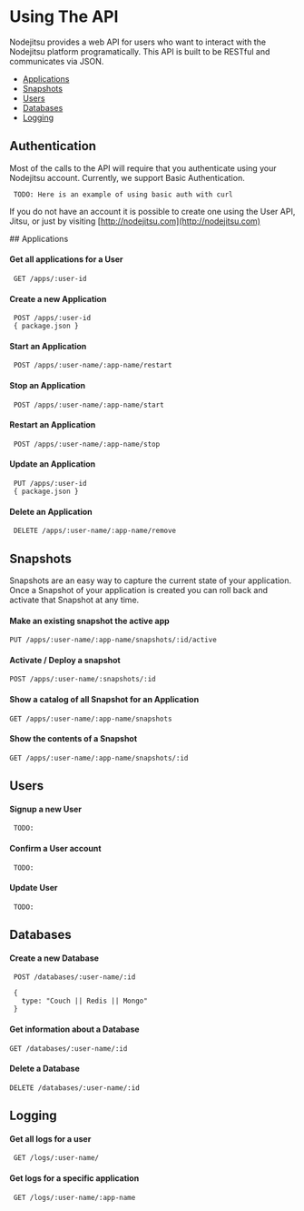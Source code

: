 # Using The API

Nodejitsu provides a web API for users who want to interact with the Nodejitsu platform programatically. This API is built to be RESTful and communicates via JSON.

- [Applications](#Applications)
- [Snapshots](#Snapshots)
- [Users](#User)
- [Databases](#Database)
- [Logging](#Logging)

## Authentication 

Most of the calls to the API will require that you authenticate using your Nodejitsu account. Currently, we support Basic Authentication. 

     TODO: Here is an example of using basic auth with curl

If you do not have an account it is possible to create one using the User API, Jitsu, or just by visiting [http://nodejitsu.com](http://nodejitsu.com)

<a name="Applications"/>
## Applications

#### Get all applications for a User
    
     GET /apps/:user-id

#### Create a new Application

     POST /apps/:user-id
     { package.json }

#### Start an Application

     POST /apps/:user-name/:app-name/restart

#### Stop an Application
     
     POST /apps/:user-name/:app-name/start

#### Restart an Application
     
     POST /apps/:user-name/:app-name/stop

#### Update an Application

     PUT /apps/:user-id
     { package.json }

#### Delete an Application

     DELETE /apps/:user-name/:app-name/remove

<a name="Snapshots"/>

## Snapshots

Snapshots are an easy way to capture the current state of your application. Once a Snapshot of your application is created you can roll back and activate that Snapshot at any time. 

#### Make an existing snapshot the active app
    PUT /apps/:user-name/:app-name/snapshots/:id/active

#### Activate / Deploy a snapshot
    POST /apps/:user-name/:snapshots/:id

#### Show a catalog of all Snapshot for an Application
    GET /apps/:user-name/:app-name/snapshots

#### Show the contents of a Snapshot
    GET /apps/:user-name/:app-name/snapshots/:id

<a name="Users"/>

## Users

#### Signup a new User

     TODO:

#### Confirm a User account

     TODO:

#### Update User

     TODO:

<a name="Databases"/>

## Databases

#### Create a new Database

     POST /databases/:user-name/:id
       
     {
       type: "Couch || Redis || Mongo"
     }

#### Get information about a Database

    GET /databases/:user-name/:id

#### Delete a Database

    DELETE /databases/:user-name/:id

<a name="Logging"/>

## Logging

#### Get all logs for a user
     GET /logs/:user-name/

#### Get logs for a specific application
     GET /logs/:user-name/:app-name

